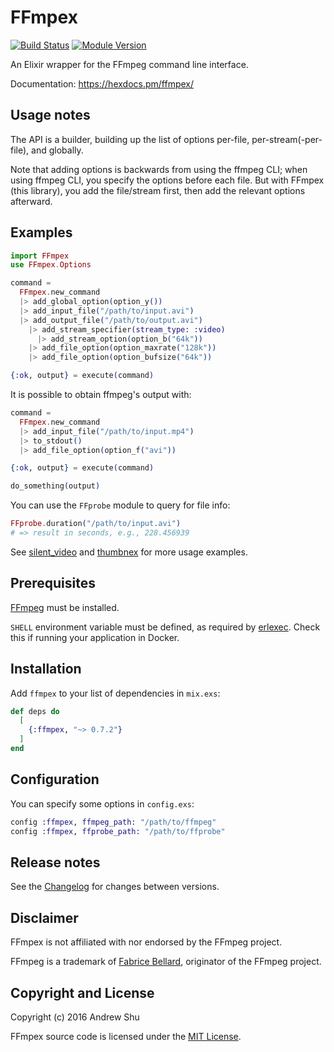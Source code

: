 # FFmpex

[![Build Status](https://github.com/talklittle/ffmpex/actions/workflows/ci.yml/badge.svg)](https://github.com/talklittle/ffmpex/actions?query=workflow%3ACI)
[![Module Version](https://img.shields.io/hexpm/v/ffmpex.svg)](https://hex.pm/packages/ffmpex)

An Elixir wrapper for the FFmpeg command line interface.

Documentation: https://hexdocs.pm/ffmpex/

## Usage notes

The API is a builder, building up the list of options per-file, per-stream(-per-file), and globally.

Note that adding options is backwards from using the ffmpeg CLI; when using ffmpeg CLI, you specify the options before each file. But with FFmpex (this library), you add the file/stream first, then add the relevant options afterward.

## Examples

```elixir
import FFmpex
use FFmpex.Options

command =
  FFmpex.new_command
  |> add_global_option(option_y())
  |> add_input_file("/path/to/input.avi")
  |> add_output_file("/path/to/output.avi")
    |> add_stream_specifier(stream_type: :video)
      |> add_stream_option(option_b("64k"))
    |> add_file_option(option_maxrate("128k"))
    |> add_file_option(option_bufsize("64k"))

{:ok, output} = execute(command)
```

It is possible to obtain ffmpeg's output with:
```elixir
command =
  FFmpex.new_command
  |> add_input_file("/path/to/input.mp4")
  |> to_stdout()
  |> add_file_option(option_f("avi"))

{:ok, output} = execute(command)

do_something(output)
```

You can use the `FFprobe` module to query for file info:

```elixir
FFprobe.duration("/path/to/input.avi")
# => result in seconds, e.g., 228.456939
```

See [silent_video](https://github.com/talklittle/silent_video)
and [thumbnex](https://github.com/talklittle/thumbnex)
for more usage examples.

## Prerequisites

[FFmpeg](https://ffmpeg.org/) must be installed.

`SHELL` environment variable must be defined, as required by [erlexec](https://github.com/saleyn/erlexec). Check this if running your application in Docker.

## Installation

Add `ffmpex` to your list of dependencies in `mix.exs`:

```elixir
def deps do
  [
    {:ffmpex, "~> 0.7.2"}
  ]
end
```

## Configuration

You can specify some options in `config.exs`:

```elixir
config :ffmpex, ffmpeg_path: "/path/to/ffmpeg"
config :ffmpex, ffprobe_path: "/path/to/ffprobe"
```

## Release notes

See the [Changelog](./CHANGELOG.md) for changes between versions.

## Disclaimer

FFmpex is not affiliated with nor endorsed by the FFmpeg project.

FFmpeg is a trademark of [Fabrice Bellard](http://www.bellard.org/), originator of the FFmpeg project.

## Copyright and License

Copyright (c) 2016 Andrew Shu

FFmpex source code is licensed under the [MIT License](./LICENSE.md).
